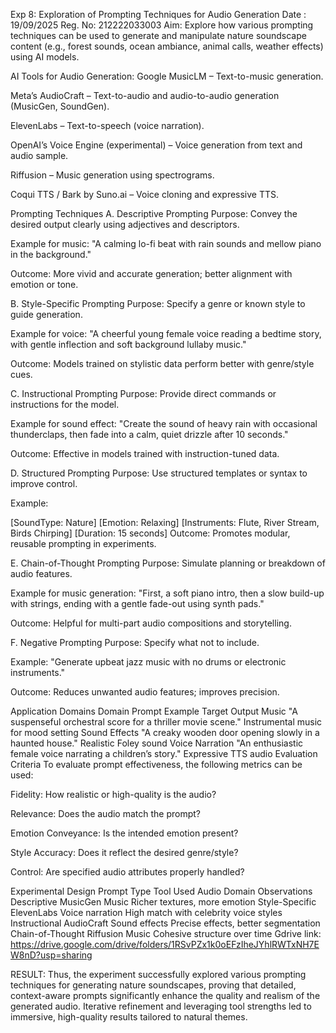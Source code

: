 Exp 8: Exploration of Prompting Techniques for Audio Generation
Date : 19/09/2025
Reg. No: 212222033003
Aim:
Explore how various prompting techniques can be used to generate and manipulate nature soundscape content (e.g., forest sounds, ocean ambiance, animal calls, weather effects) using AI models.

AI Tools for Audio Generation:
Google MusicLM – Text-to-music generation.

Meta’s AudioCraft – Text-to-audio and audio-to-audio generation (MusicGen, SoundGen).

ElevenLabs – Text-to-speech (voice narration).

OpenAI’s Voice Engine (experimental) – Voice generation from text and audio sample.

Riffusion – Music generation using spectrograms.

Coqui TTS / Bark by Suno.ai – Voice cloning and expressive TTS.

Prompting Techniques
A. Descriptive Prompting
Purpose: Convey the desired output clearly using adjectives and descriptors.

Example for music:
"A calming lo-fi beat with rain sounds and mellow piano in the background."

Outcome:
More vivid and accurate generation; better alignment with emotion or tone.

B. Style-Specific Prompting
Purpose: Specify a genre or known style to guide generation.

Example for voice:
"A cheerful young female voice reading a bedtime story, with gentle inflection and soft background lullaby music."

Outcome:
Models trained on stylistic data perform better with genre/style cues.

C. Instructional Prompting
Purpose: Provide direct commands or instructions for the model.

Example for sound effect:
"Create the sound of heavy rain with occasional thunderclaps, then fade into a calm, quiet drizzle after 10 seconds."

Outcome:
Effective in models trained with instruction-tuned data.

D. Structured Prompting
Purpose: Use structured templates or syntax to improve control.

Example:

[SoundType: Nature]
[Emotion: Relaxing]
[Instruments: Flute, River Stream, Birds Chirping]
[Duration: 15 seconds]
Outcome:
Promotes modular, reusable prompting in experiments.

E. Chain-of-Thought Prompting
Purpose: Simulate planning or breakdown of audio features.

Example for music generation:
"First, a soft piano intro, then a slow build-up with strings, ending with a gentle fade-out using synth pads."

Outcome:
Helpful for multi-part audio compositions and storytelling.

F. Negative Prompting
Purpose: Specify what not to include.

Example:
"Generate upbeat jazz music with no drums or electronic instruments."

Outcome:
Reduces unwanted audio features; improves precision.

Application Domains
Domain	Prompt Example	Target Output
Music	"A suspenseful orchestral score for a thriller movie scene."	Instrumental music for mood setting
Sound Effects	"A creaky wooden door opening slowly in a haunted house."	Realistic Foley sound
Voice Narration	"An enthusiastic female voice narrating a children’s story."	Expressive TTS audio
Evaluation Criteria
To evaluate prompt effectiveness, the following metrics can be used:

Fidelity: How realistic or high-quality is the audio?

Relevance: Does the audio match the prompt?

Emotion Conveyance: Is the intended emotion present?

Style Accuracy: Does it reflect the desired genre/style?

Control: Are specified audio attributes properly handled?

Experimental Design
Prompt Type	Tool Used	Audio Domain	Observations
Descriptive	MusicGen	Music	Richer textures, more emotion
Style-Specific	ElevenLabs	Voice narration	High match with celebrity voice styles
Instructional	AudioCraft	Sound effects	Precise effects, better segmentation
Chain-of-Thought	Riffusion	Music	Cohesive structure over time
Gdrive link:
https://drive.google.com/drive/folders/1RSvPZx1k0oEFzIheJYhlRWTxNH7EW8nD?usp=sharing

RESULT:
Thus, the experiment successfully explored various prompting techniques for generating nature soundscapes, proving that detailed, context-aware prompts significantly enhance the quality and realism of the generated audio. Iterative refinement and leveraging tool strengths led to immersive, high-quality results tailored to natural themes.

